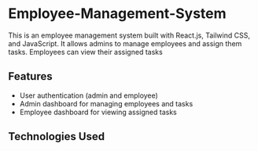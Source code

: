 # Employee-Management-System
This is an employee management system built with React.js, Tailwind CSS, and JavaScript. It allows admins to manage employees and assign them tasks. Employees can view their assigned tasks

## Features
* User authentication (admin and employee)
* Admin dashboard for managing employees and tasks
* Employee dashboard for viewing assigned tasks

## Technologies Used

